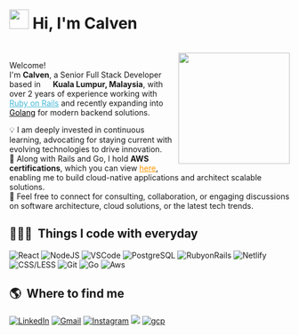# <img src="https://cdn.jsdelivr.net/gh/calvenwts/assets-cdn/PersonalGithubReadme/HandGreet.gif" width="35px" />&nbsp;<b>Hi, I'm Calven</b>
<br>

<img align="right" src="https://cdn.jsdelivr.net/gh/calvenwts/assets-cdn@latest/PersonalGithubReadme/calven_memoji.png" width="200"/>
<p align="left"> 
<p>Welcome!<br> I'm <b>Calven</b>, a Senior Full Stack Developer based in <img src="https://cdn.jsdelivr.net/gh/calvenwts/assets-cdn/PersonalGithubReadme/malaysia.svg" width="14px"/> <b>Kuala Lumpur, Malaysia</b>, with over 2 years of experience working with <a style="color:#45b8d8" href="https://rubyonrails.org/" target="_blank"><u>Ruby on Rails</u></a> and recently expanding into <a style="color:#000000" href="https://go.dev/" target="_blank"><u>Golang</u></a> for modern backend solutions.</p>
💡  I am deeply invested in continuous learning, advocating for staying current with evolving technologies to drive innovation.<br> 🌱  Along with Rails and Go, I hold <b>AWS certifications</b>, which you can view <a style="color:#FF9900" href="https://www.credly.com/badges/4037a691-0936-4f45-9087-d57f0316ad5d/public_url" target="_blank"><u>here</u></a>, enabling me to build cloud-native applications and architect scalable solutions.<br> 💬  Feel free to connect for consulting, collaboration, or engaging discussions on software architecture, cloud solutions, or the latest tech trends.

<h2>👨🏻‍💻 &nbsp;Things I code with everyday</h2>
<p>
  <img alt="React" src="https://img.shields.io/badge/-React-45b8d8?style=flat-square&logo=react&logoColor=white" />
  <img alt="NodeJS" src="https://img.shields.io/badge/-NodeJs-43853D?style=flat-square&logo=visual%20studio%20code&logoColor=white" />
  <img alt="VSCode" src="https://img.shields.io/badge/-Visual_Studio_Code-0078D4?style=flat-square&logo=visual%20studio%20code&logoColor=white" />
  <img alt="PostgreSQL" src="https://img.shields.io/badge/-PostgreSQL-31648C?style=flat-square&logo=postgresql&logoColor=white" />
  <img alt="RubyonRails" src="https://img.shields.io/badge/Ruby_on_Rails-CC0000?style=flat-square&logo=ruby-on-rails&logoColor=white" />
  <img alt="Netlify" src="https://img.shields.io/badge/-Netlify-00C7B7?style=flat-square&logo=netlify&logoColor=white" />
  <img alt="CSS/LESS" src="https://img.shields.io/badge/-CSS/LESS-2C5084?style=flat-square&logo=less&logoColor=white" />
  <img alt="Git" src="https://img.shields.io/badge/-Git-F05032?style=flat-square&logo=git&logoColor=white" />
  <img alt="Go" src="https://img.shields.io/badge/Go-00ADD8?style=flat_square&logo=go&logoColor=white" />
  <img alt="Aws" src="https://img.shields.io/badge/Amazon_AWS-232F3E?style=flat-square&logo=amazon-aws&logoColor=white" />
</p>

<h2>🌎 &nbsp;Where to find me</h2>
<p>
  <a href="https://www.linkedin.com/in/calvenwts/" target="_blank"><img alt="LinkedIn" src="https://img.shields.io/badge/-Linkedin-%230077B5.svg?&style=for-the-badge&logo=linkedin&logoColor=white" /></a>
  <a href="mailto:wongcalven@gmail.com" target="_blank"><img alt="Gmail" src="https://img.shields.io/badge/-Gmail-EA4335?style=for-the-badge&logo=gmail&logoColor=white" /></a>
  <a href="https://www.instagram.com/thatcalven/" target="_blank"><img alt="Instagram" src="https://img.shields.io/badge/-Instagram-E4405F?style=for-the-badge&logo=instagram&logoColor=white" /></a>
  <a href="https://leetcode.com/calvenwts/" target="_blank"><img alt-"leetcode" src="https://img.shields.io/badge/-LeetCode-FFA116?style=for-the-badge&logo=LeetCode&logoColor=black"/></a>
  <a href="https://www.cloudskillsboost.google/public_profiles/0346d95c-728e-44ba-9060-598d248c850f" targget="_blank"><img alt="gcp" src="https://img.shields.io/badge/Google_Cloud-4285F4?style=for-the-badge&logo=google-cloud&logoColor=white" /></a>
</p>

